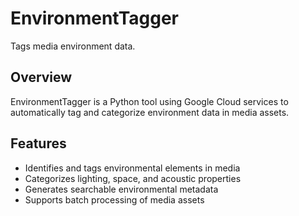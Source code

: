 # EnvironmentTagger

Tags media environment data.

## Overview

EnvironmentTagger is a Python tool using Google Cloud services to automatically tag and categorize environment data in media assets.

## Features

- Identifies and tags environmental elements in media
- Categorizes lighting, space, and acoustic properties
- Generates searchable environmental metadata
- Supports batch processing of media assets
